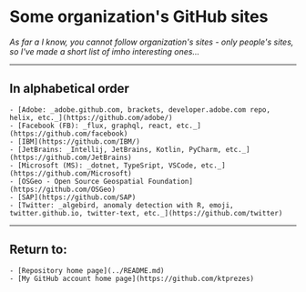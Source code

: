 # Some organization's GitHub sites

_As far a I know, you cannot follow organization's sites - only people's sites,_<br>
_so I've made a short list of imho interesting ones..._

---

## In alphabetical order

    - [Adobe: _adobe.github.com, brackets, developer.adobe.com repo, helix, etc._](https://github.com/adobe/)
    - [Facebook (FB): _flux, graphql, react, etc._](https://github.com/facebook)
    - [IBM](https://github.com/IBM/)
    - [JetBrains: _Intellij, JetBrains, Kotlin, PyCharm, etc._](https://github.com/JetBrains)
    - [Microsoft (MS): _dotnet, TypeSript, VSCode, etc._](https://github.com/Microsoft)
    - [OSGeo - Open Source Geospatial Foundation](https://github.com/OSGeo)
    - [SAP](https://github.com/SAP)
    - [Twitter: _algebird, anomaly detection with R, emoji, twitter.github.io, twitter-text, etc._](https://github.com/twitter)

---

## Return to:

    - [Repository home page](../README.md)
    - [My GitHub account home page](https://github.com/ktprezes)

